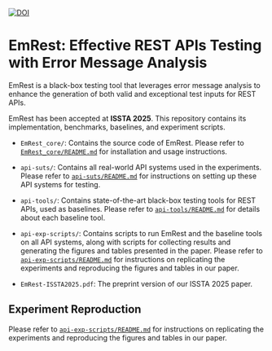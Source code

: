 [![DOI](https://zenodo.org/badge/DOI/10.5281/zenodo.15202098.svg)](https://doi.org/10.5281/zenodo.15202098)

# EmRest: Effective REST APIs Testing with Error Message Analysis

EmRest is a black-box testing tool that leverages error message analysis to enhance the generation of both valid and exceptional test inputs for REST APIs.  

EmRest has been accepted at **ISSTA 2025**. This repository contains its implementation, benchmarks, baselines, and experiment scripts.

- `EmRest_core/`: Contains the source code of EmRest. Please refer to [`EmRest_core/README.md`](EmRest_core/README.md) for installation and usage instructions.

- `api-suts/`: Contains all real-world API systems used in the experiments. Please refer to [`api-suts/README.md`](api-suts/README.md) for instructions on setting up these API systems for testing.

- `api-tools/`: Contains state-of-the-art black-box testing tools for REST APIs, used as baselines. Please refer to [`api-tools/README.md`](`api-tools/README.md`) for details about each baseline tool.

- `api-exp-scripts/`: Contains scripts to run EmRest and the baseline tools on all API systems, along with scripts for collecting results and generating the figures and tables presented in the paper.  Please refer to [`api-exp-scripts/README.md`](api-exp-scripts/README.md) for instructions on replicating the experiments and reproducing the figures and tables in our paper.

- `EmRest-ISSTA2025.pdf`: The preprint version of our ISSTA 2025 paper.

## Experiment Reproduction

Please refer to [`api-exp-scripts/README.md`](api-exp-scripts/README.md) for instructions on replicating the experiments and reproducing the figures and tables in our paper.